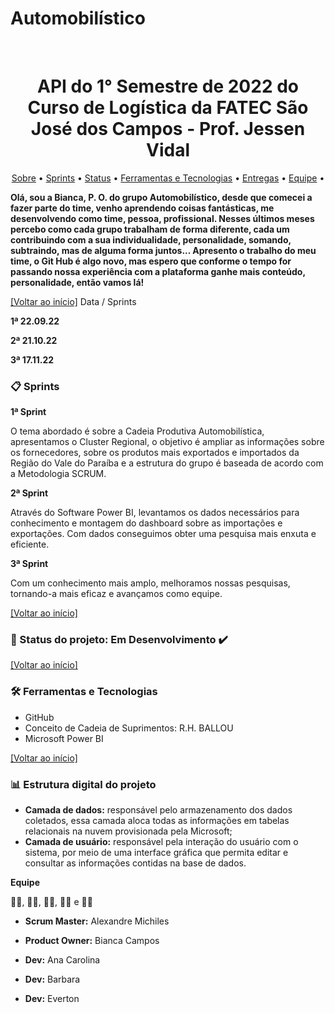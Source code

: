 # Automobilístico
<br id="inicio">
<h1 align="center">API do 1° Semestre de 2022 do Curso de Logística da FATEC São José dos Campos - Prof. Jessen Vidal </h1>
 <p align="center">
     <a href="#sobre">Sobre</a> • 
     <a href="#requisitos">Sprints</a> •
     <a href="#status">Status</a> •
     <a href="#techtools">Ferramentas e Tecnologias</a> •
     <a href="#entregas">Entregas</a> • 
     <a href="#equipe">Equipe</a> • 
</p>

<span id="sobre">

 **Olá, sou a Bianca, P. O. do grupo Automobilístico, desde que comecei a fazer parte do time, venho aprendendo coisas fantásticas, me desenvolvendo como time, pessoa, profissional. Nesses últimos meses percebo como cada grupo trabalham de forma diferente, cada um contribuindo com a sua individualidade, personalidade, somando, subtraindo, mas de alguma forma juntos... Apresento o trabalho do meu time, o Git Hub é algo novo, mas espero que conforme o tempo for passando nossa experiência com a plataforma ganhe mais conteúdo, personalidade, então vamos lá!**
 <p>
   
 </p>

<a href="#inicio">[Voltar ao início]</a>
 Data / Sprints

**1ª  22.09.22** 

**2ª  21.10.22** 

**3ª  17.11.22**


<span id="requisitos">

### :clipboard: Sprints
 <p>



**1ª Sprint**

O tema abordado é sobre a Cadeia Produtiva Automobilística, apresentamos o Cluster Regional, o objetivo é ampliar as informações sobre os fornecedores, sobre os produtos mais exportados e importados da Região do Vale do Paraíba e a estrutura do grupo é baseada de acordo com a Metodologia SCRUM.


**2ª Sprint**

Através do Software Power BI, levantamos os dados necessários para conhecimento e montagem do dashboard sobre as importações e exportações. Com dados conseguimos obter uma pesquisa mais enxuta e eficiente.


**3ª Sprint**

Com um conhecimento mais amplo, melhoramos nossas pesquisas, tornando-a mais eficaz e avançamos como equipe.

  

  
 </p>

<a href="#inicio">[Voltar ao início]</a>
 <span id="status">

 ### :bookmark_tabs: Status do projeto: Em Desenvolvimento ✔️	
  
 <a href="#inicio">[Voltar ao início]</a>
  
 <span id="techtools">
 
 ### :hammer_and_wrench: Ferramentas e Tecnologias
 - GitHub
 - Conceito de Cadeia de Suprimentos: R.H. BALLOU
 - Microsoft Power BI
  
 <a href="#inicio">[Voltar ao início]</a>
 
 
<span id="estrutura-pastas">
 
### :bar_chart: Estrutura digital do projeto
 
- **Camada de dados:** responsável pelo armazenamento dos dados coletados, essa camada aloca todas as informações em tabelas relacionais na nuvem provisionada pela Microsoft;
- **Camada de usuário:** responsável pela interação do usuário com o sistema, por meio de uma interface gráfica que permita editar e consultar as informações contidas na base de dados.



 



**Equipe**


 :man_student:, :woman_student:, :woman_student:, :woman_student: e :man_student:


 - **Scrum Master:** Alexandre Michiles
 
 - **Product Owner:** Bianca Campos 
 
 - **Dev:** Ana Carolina 
 
 - **Dev:** Barbara  
 
 - **Dev:** Everton 

 
